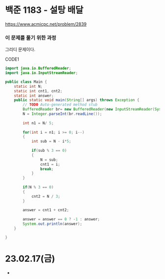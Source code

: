 # 백준 1183 - 설탕 배달
https://www.acmicpc.net/problem/2839

### 이 문제를 풀기 위한 과정
그리디 문제이다.

CODE1
```java
import java.io.BufferedReader;
import java.io.InputStreamReader;

public class Main {
	static int N;
	static int cnt1, cnt2;
	static int answer;
	public static void main(String[] args) throws Exception {
		// TODO Auto-generated method stub
		BufferedReader br= new BufferedReader(new InputStreamReader(System.in));
		N = Integer.parseInt(br.readLine());
		
		int n1 = N/ 5;
		
		for(int i = n1; i >= 0; i--)
		{
			int sub = N - i*5;
			
			if(sub % 3 == 0)
			{
				N = sub;
				cnt1 = i;
				break;
			}
		}
		
		if(N % 3 == 0)
		{
			cnt2 = N / 3;			
		}
		
		answer = cnt1 + cnt2;
		
		answer = answer == 0 ? -1 : answer;
		System.out.println(answer);
	}

}
```

# 23.02.17(금)
* 
